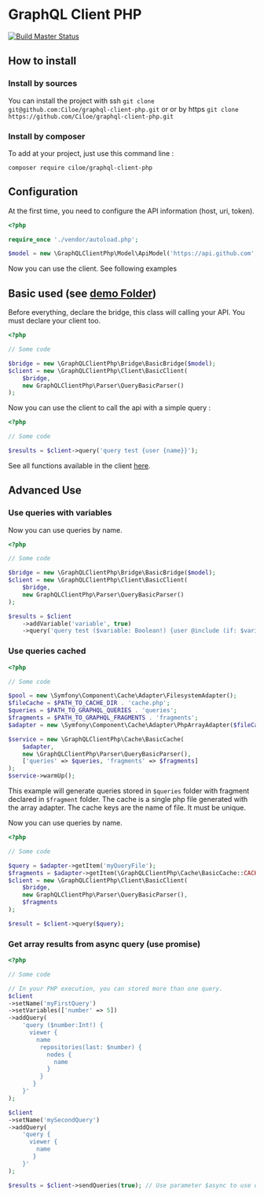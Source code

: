 # **GraphQL Client PHP**

[![Build Master Status](https://travis-ci.org/Ciloe/graphql-client-php.svg?branch=master)](https://travis-ci.org/Ciloe/graphql-client-php)

## How to install

### Install by **sources**

You can install the project with ssh `git clone git@github.com:Ciloe/graphql-client-php.git` or 
or by https `git clone https://github.com/Ciloe/graphql-client-php.git`

### Install by **composer**

To add at your project, just use this command line : 

`composer require ciloe/graphql-client-php`

## Configuration

At the first time, you need to configure the API information (host, uri, token).

```php
<?php

require_once './vendor/autoload.php';

$model = new \GraphQLClientPhp\Model\ApiModel('https://api.github.com', '/graphql', 'MyToken');
```

Now you can use the client. See following examples

## Basic used (see [demo Folder](./demo))

Before everything, declare the bridge, this class will calling your API.
You must declare your client too.

```php
<?php

// Some code

$bridge = new \GraphQLClientPhp\Bridge\BasicBridge($model);
$client = new \GraphQLClientPhp\Client\BasicClient(
    $bridge, 
    new GraphQLClientPhp\Parser\QueryBasicParser()
);
```

Now you can use the client to call the api with a simple query :

```php
<?php

// Some code

$results = $client->query('query test {user {name}}');
```

See all functions available in the client [here](./src/Client/ClientInterface.php).

## Advanced Use

### Use queries with variables

Now you can use queries by name.

```php
<?php

// Some code

$bridge = new \GraphQLClientPhp\Bridge\BasicBridge($model);
$client = new \GraphQLClientPhp\Client\BasicClient(
    $bridge, 
    new GraphQLClientPhp\Parser\QueryBasicParser()
);

$results = $client
    ->addVariable('variable', true)
    ->query('query test ($variable: Boolean!) {user @include (if: $variable) {name}}');
```

### Use queries cached

```php
<?php

// Some code

$pool = new \Symfony\Component\Cache\Adapter\FilesystemAdapter();
$fileCache = $PATH_TO_CACHE_DIR . 'cache.php';
$queries = $PATH_TO_GRAPHQL_QUERIES . 'queries';
$fragments = $PATH_TO_GRAPHQL_FRAGMENTS . 'fragments';
$adapter = new \Symfony\Component\Cache\Adapter\PhpArrayAdapter($fileCache, $pool);

$service = new \GraphQLClientPhp\Cache\BasicCache(
    $adapter,
    new \GraphQLClientPhp\Parser\QueryBasicParser(),
    ['queries' => $queries, 'fragments' => $fragments]
);
$service->warmUp();
```

This example will generate queries stored in `$queries` folder
with fragment declared in `$fragment` folder. The cache is a 
single php file generated with the array adapter. The cache keys
are the name of file. It must be unique.

Now you can use queries by name.

```php
<?php

// Some code

$query = $adapter->getItem('myQueryFile');
$fragments = $adapter->getItem(\GraphQLClientPhp\Cache\BasicCache::CACHED_FRAGMENT_KEY);
$client = new \GraphQLClientPhp\Client\BasicClient(
    $bridge, 
    new GraphQLClientPhp\Parser\QueryBasicParser(),
    $fragments
);

$result = $client->query($query);
```

### Get array results from async query (use promise)

```php
<?php

// Some code

// In your PHP execution, you can stored more than one query.
$client
->setName('myFirstQuery')
->setVariables(['number' => 5])
->addQuery(
    'query ($number:Int!) {
      viewer {
        name
         repositories(last: $number) {
           nodes {
             name
           }
         }
       }
    }'
);

$client
->setName('mySecondQuery')
->addQuery(
    'query {
      viewer {
        name
       }
    }'
);

$results = $client->sendQueries(true); // Use parameter $async to use or not promises.
```
